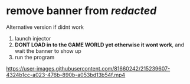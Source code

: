 # remove banner from *redacted*
Alternative version if didnt work
1. launch injector
2. <b>DONT LOAD in to the GAME WORLD yet otherwise it wont work</b>, and wait the banner to show up 
3. run the program

https://user-images.githubusercontent.com/81660242/215239607-4324b1cc-a023-476b-890b-a053bd13b54f.mp4
